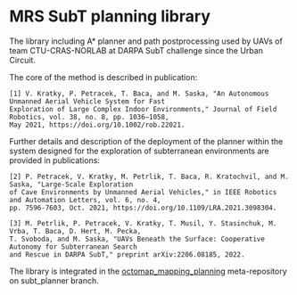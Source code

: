 # MRS SubT planning library

The library including A* planner and path postprocessing used by UAVs of team CTU-CRAS-NORLAB at DARPA SubT challenge since the Urban Circuit.

The core of the method is described in publication:
```
[1] V. Kratky, P. Petracek, T. Baca, and M. Saska, "An Autonomous Unmanned Aerial Vehicle System for Fast 
Exploration of Large Complex Indoor Environments," Journal of Field Robotics, vol. 38, no. 8, pp. 1036–1058, 
May 2021, https://doi.org/10.1002/rob.22021.
```

Further details and description of the deployment of the planner within the system designed for the exploration of subterranean environments are provided in publications:
```
[2] P. Petracek, V. Kratky, M. Petrlik, T. Baca, R. Kratochvil, and M. Saska, "Large-Scale Exploration 
of Cave Environments by Unmanned Aerial Vehicles," in IEEE Robotics and Automation Letters, vol. 6, no. 4, 
pp. 7596-7603, Oct. 2021, https://doi.org/10.1109/LRA.2021.3098304.

[3] M. Petrlik, P. Petracek, V. Kratky, T. Musil, Y. Stasinchuk, M. Vrba, T. Baca, D. Hert, M. Pecka, 
T. Svoboda, and M. Saska, "UAVs Beneath the Surface: Cooperative Autonomy for Subterranean Search 
and Rescue in DARPA SubT," preprint arXiv:2206.08185, 2022.
```

The library is integrated in the [octomap_mapping_planning](https://github.com/ctu-mrs/octomap_mapping_planning) meta-repository on subt_planner branch.
